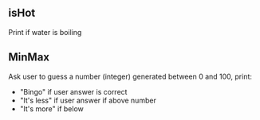 ## isHot

Print if water is boiling

## MinMax

Ask user to guess a number (integer) generated between 0 and 100, print:
- "Bingo" if user answer is correct
- "It's less" if user answer if above number
- "It's more" if below
